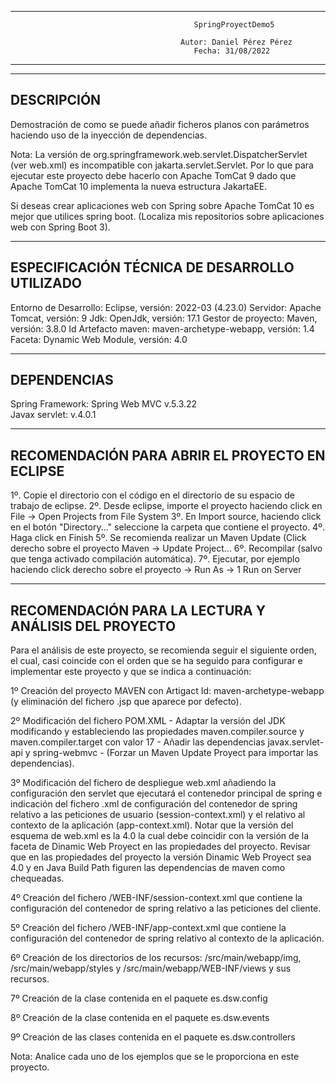 ----------------------------------------------------------------------------------------------------------------------
                                             SpringProyectDemo5                                                      
                                                                                                                     
                                          Autor: Daniel Pérez Pérez                                                  
                                             Fecha: 31/08/2022                                                       
----------------------------------------------------------------------------------------------------------------------
----------------------------------------------------------------------------------------------------------------------
DESCRIPCIÓN
----------------------------------------------------------------------------------------------------------------------
Demostración de como se puede añadir ficheros planos con parámetros haciendo uso de la inyección de dependencias.

Nota: La versión de org.springframework.web.servlet.DispatcherServlet (ver web.xml) es incompatible con jakarta.servlet.Servlet. Por lo que para ejecutar este proyecto debe hacerlo con Apache TomCat 9 dado que Apache TomCat 10 implementa la nueva estructura JakartaEE. 

Si deseas crear aplicaciones web con Spring sobre Apache TomCat 10 es mejor que utilices spring boot. (Localiza mis repositorios sobre aplicaciones web con Spring Boot 3).

----------------------------------------------------------------------------------------------------------------------
ESPECIFICACIÓN TÉCNICA DE DESARROLLO UTILIZADO
----------------------------------------------------------------------------------------------------------------------
Entorno de Desarrollo: Eclipse, versión: 2022-03 (4.23.0)
Servidor: Apache Tomcat, versión: 9
Jdk: OpenJdk, versión: 17.1
Gestor de proyecto: Maven, versión: 3.8.0
Id Artefacto maven: maven-archetype-webapp, versión: 1.4
Faceta:  Dynamic Web Module, versión: 4.0

----------------------------------------------------------------------------------------------------------------------
DEPENDENCIAS
----------------------------------------------------------------------------------------------------------------------
Spring Framework: Spring Web MVC v.5.3.22      
Javax servlet: v.4.0.1   
              
----------------------------------------------------------------------------------------------------------------------
RECOMENDACIÓN PARA ABRIR EL PROYECTO EN ECLIPSE
----------------------------------------------------------------------------------------------------------------------
1º. Copie el directorio con el código en el directorio de su espacio de trabajo de eclipse.
2º. Desde eclipse, importe el proyecto haciendo click en File -> Open Projects from File System 
3º. En Import source, haciendo click en el botón "Directory..." seleccione la carpeta que contiene el proyecto.
4º. Haga click en Finish
5º. Se recomienda realizar un Maven Update (Click derecho sobre el proyecto Maven -> Update Project...
6º. Recompilar (salvo que tenga activado compilación automática).
7º. Ejecutar, por ejemplo haciendo click derecho sobre el proyecto -> Run As -> 1 Run on Server

----------------------------------------------------------------------------------------------------------------------
RECOMENDACIÓN PARA LA LECTURA Y ANÁLISIS DEL PROYECTO
----------------------------------------------------------------------------------------------------------------------
Para el análisis de este proyecto, se recomienda seguir el siguiente orden, el cual, casi coincide con el orden que se ha seguido para configurar e implementar este proyecto y que se indica a continuación:

1º Creación del proyecto MAVEN con Artigact Id: maven-archetype-webapp (y eliminación del fichero .jsp que aparece por defecto).

2º Modificación del fichero POM.XML
	- Adaptar la versión del JDK modificando y estableciendo las propiedades maven.compiler.source y maven.compiler.target con valor 17
	- Añadir las dependencias javax.servlet-api y spring-webmvc
        - (Forzar un Maven Update Proyect para importar las dependencias).

3º Modificación del fichero de despliegue web.xml añadiendo la configuración den servlet que ejecutará el contenedor principal de spring e indicación del fichero .xml de configuración del contenedor de spring relativo a las peticiones de usuario (session-context.xml) y el relativo al contexto de la aplicación (app-context.xml). Notar que la versión del esquema de web.xml es la 4.0 la cual debe coincidir con la versión de la faceta de Dinamic Web Proyect en las propiedades del proyecto. Revisar que en las propiedades del proyecto la versión Dinamic Web Proyect sea 4.0 y en Java Build Path figuren las dependencias de maven como chequeadas.

4º Creación del fichero /WEB-INF/session-context.xml que contiene la configuración del contenedor de spring relativo a las peticiones del cliente.

5º Creación del fichero /WEB-INF/app-context.xml que contiene la configuración del contenedor de spring relativo al contexto de la aplicación.

6º Creación de los directorios de los recursos: /src/main/webapp/img, /src/main/webapp/styles y /src/main/webapp/WEB-INF/views y sus recursos.

7º Creación de la clase contenida en el paquete es.dsw.config

8º Creación de la clase contenida en el paquete es.dsw.events

9º Creación de las clases contenida en el paquete es.dsw.controllers

Nota: Analice cada uno de los ejemplos que se le proporciona en este proyecto.

